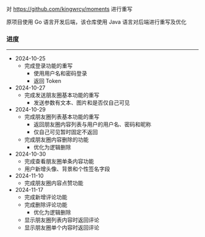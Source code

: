 对 https://github.com/kingwrcy/moments 进行重写

原项目使用 Go 语言开发后端，该仓库使用 Java 语言对后端进行重写及优化

### 进度

---

* 2024-10-25
  * 完成登录功能的重写
    * 使用用户名和密码登录
    * 返回 Token
* 2024-10-27
  * 完成发送朋友圈基本功能的重写
    * 发送参数有文本、图片和是否仅自己可见
* 2024-10-29
  * 完成朋友圈列表基本功能的重写
    * 返回朋友圈内容列表与用户的用户名、密码和昵称
    * 仅自己可见暂时固定不返回
  * 完成朋友圈内容删除的功能
    * 优化为逻辑删除
* 2024-10-30
  * 完成查看朋友圈单条内容功能
  * 用户新增头像、背景和个性签名字段
* 2024-11-10
  * 完成朋友圈内容点赞功能
* 2024-11-17
  * 完成新增评论功能
  * 完成删除评论功能
    * 优化为逻辑删除
  * 显示朋友圈列表内容时返回评论
  * 显示朋友圈单个内容时返回评论